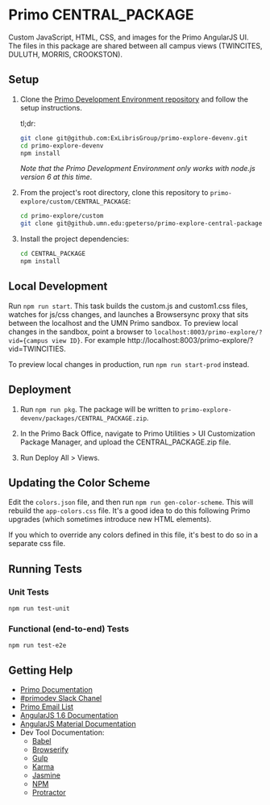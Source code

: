 # Primo CENTRAL_PACKAGE
Custom JavaScript, HTML, CSS, and images for the Primo AngularJS UI. The files in this package are shared between all campus views (TWINCITES, DULUTH, MORRIS, CROOKSTON).

## Setup

1. Clone the [Primo Development Environment repository](https://github.com/ExLibrisGroup/primo-explore-devenv) and follow the setup instructions.

    tl;dr:

    ```bash
    git clone git@github.com:ExLibrisGroup/primo-explore-devenv.git
    cd primo-explore-devenv
    npm install
    ```

    *Note that the Primo Development Environment only works with node.js version 6 at this time*.

2. From the project's root directory, clone this repository to `primo-explore/custom/CENTRAL_PACKAGE`:

    ```bash
    cd primo-explore/custom
    git clone git@github.umn.edu:gpeterso/primo-explore-central-package.git CENTRAL_PACKAGE
    ```

3. Install the project dependencies: 

    ```bash
    cd CENTRAL_PACKAGE
    npm install
    ```

## Local Development
Run `npm run start`. This task builds the custom.js and custom1.css files, watches for js/css changes, and launches a Browsersync proxy that sits between the localhost and the UMN Primo sandbox. To preview local changes in the sandbox, point a browser to `localhost:8003/primo-explore/?vid={campus view ID}`. For example http://localhost:8003/primo-explore/?vid=TWINCITIES.

To preview local changes in production, run `npm run start-prod` instead.

## Deployment
1. Run `npm run pkg`. The package will be written to `primo-explore-devenv/packages/CENTRAL_PACKAGE.zip`. 

2. In the Primo Back Office, navigate to Primo Utilities > UI Customization Package Manager, and upload the CENTRAL_PACKAGE.zip file. 

3. Run Deploy All > Views. 

## Updating the Color Scheme
Edit the `colors.json` file, and then run `npm run gen-color-scheme`. This will rebuild the `app-colors.css` file. It's a good idea to do this following Primo upgrades (which sometimes introduce new HTML elements).

If you which to override any colors defined in this file, it's best to do so in a separate css file. 

## Running Tests

### Unit Tests
`npm run test-unit`

### Functional (end-to-end) Tests
`npm run test-e2e`

## Getting Help
- [Primo Documentation](https://knowledge.exlibrisgroup.com/Primo/Product_Documentation)
- [#primodev Slack Chanel](https://igelu-eluna-siwg.slack.com/messages/primodev)
- [Primo Email List](https://el-una.org/about/mailing-lists/primo-email-list/)
- [AngularJS 1.6 Documentation](https://code.angularjs.org/1.6.7/docs/guide)
- [AngularJS Material Documentation](https://material.angularjs.org/latest/) 
- Dev Tool Documentation:
    - [Babel](https://babeljs.io/)
    - [Browserify](http://browserify.org/)
    - [Gulp](https://gulpjs.com/)
    - [Karma](http://karma-runner.github.io/0.12/intro/installation.html)
    - [Jasmine](https://jasmine.github.io/1.3/introduction.html)
    - [NPM](https://docs.npmjs.com/)
    - [Protractor](http://www.protractortest.org/)
